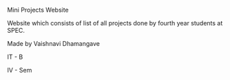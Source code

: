 Mini Projects Website

Website which consists of list of all projects done by fourth year students at SPEC.

Made by Vaishnavi Dhamangave 

IT - B

IV - Sem
